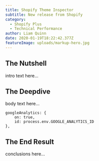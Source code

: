 ```yaml
---
title: Shopify Theme Inspector
subtitle: New release from Shopify
category:
  - Shopify Plus
  - Technical Performance
author: Liam Quinn
date: 2020-01-19T18:22:42.377Z
featureImage: uploads/markup-hero.jpg
---
```

## The Nutshell

intro text here...

## The Deepdive

body text here...

```
googleAnalytics: {
    on: true,
    id: process.env.GOOGLE_ANALYTICS_ID
},
```



## The End Result

conclusions here...
